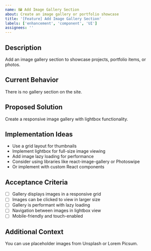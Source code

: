```yaml
---
name: 🖼️ Add Image Gallery Section
about: Create an image gallery or portfolio showcase
title: '[Feature] Add Image Gallery Section'
labels: ['enhancement', 'component', 'UI']
assignees: ''
---
```


## Description
Add an image gallery section to showcase projects, portfolio items, or photos.

## Current Behavior
There is no gallery section on the site.

## Proposed Solution
Create a responsive image gallery with lightbox functionality.

## Implementation Ideas
- Use a grid layout for thumbnails
- Implement lightbox for full-size image viewing
- Add image lazy loading for performance
- Consider using libraries like react-image-gallery or Photoswipe
- Or implement with custom React components

## Acceptance Criteria
- [ ] Gallery displays images in a responsive grid
- [ ] Images can be clicked to view in larger size
- [ ] Gallery is performant with lazy loading
- [ ] Navigation between images in lightbox view
- [ ] Mobile-friendly and touch-enabled

## Additional Context
You can use placeholder images from Unsplash or Lorem Picsum.
